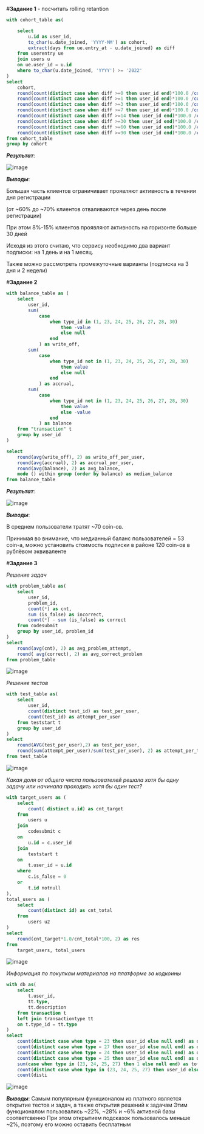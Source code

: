 #**Задание 1** - посчитать rolling retantion
```sql
with cohort_table as(

	select
		u.id as user_id,
		to_char(u.date_joined, 'YYYY-MM') as cohort,
		extract(days from ue.entry_at - u.date_joined) as diff
	from userentry ue
	join users u
	on ue.user_id = u.id
	where to_char(u.date_joined, 'YYYY') >= '2022'	
)
select
	cohort,
  	round(count(distinct case when diff >=0 then user_id end)*100.0 /count(distinct case when diff >=0 then user_id end), 2) as "day0",
  	round(count(distinct case when diff >=1 then user_id end)*100.0 /count(distinct case when diff >=0 then user_id end), 2) as "day1",
  	round(count(distinct case when diff >=3 then user_id end)*100.0 /count(distinct case when diff >=0 then user_id end), 2) as "day3",
  	round(count(distinct case when diff >=7 then user_id end)*100.0 /count(distinct case when diff >=0 then user_id end), 2) as "day7",
  	round(count(distinct case when diff >=14 then user_id end)*100.0 /count(distinct case when diff >=0 then user_id end), 2) as "day14",
  	round(count(distinct case when diff >=30 then user_id end)*100.0 /count(distinct case when diff >=0 then user_id end), 2) as "day30",
  	round(count(distinct case when diff >=60 then user_id end)*100.0 /count(distinct case when diff >=0 then user_id end), 2) as "day60",
  	round(count(distinct case when diff >=90 then user_id end)*100.0 /count(distinct case when diff >=0 then user_id end), 2) as "day90"
from cohort_table
group by cohort
```
***Результат***:

![image](https://github.com/FatPodobed/sf-final-project/assets/101504000/76ca8dbc-dbb9-410a-ac52-ece96c501caa)

***Выводы***: 

Большая часть клиентов ограничивает проявляют активность в течении дня регистрации

(от ~60% до ~70% клиентов отваливаются через день после регистрации)

При этом 8%-15% клиентов проявляют активность на горизонте больше 30 дней

Исходя из этого считаю, что сервису необходимо два вариант подписки: на 1 день и на 1 месяц.

Также можно рассмотреть промежуточные варианты (подписка на 3 дня и 2 недели)

#**Задание 2**
```SQL
with balance_table as (
	select
		user_id, 
		sum(
			case 
				when type_id in (1, 23, 24, 25, 26, 27, 28, 30) 
				    then -value 
				    else null 
				end
			) as write_off,
		sum(
			case 
				when type_id not in (1, 23, 24, 25, 26, 27, 28, 30) 
					then value 
					else null 
				end
			) as accrual,
		sum(
			case 
				when type_id not in (1, 23, 24, 25, 26, 27, 28, 30) 
					then value 
					else -value 
				end
			) as balance
	from "transaction" t 
	group by user_id 
)

select
	round(avg(write_off), 2) as write_off_per_user,
	round(avg(accrual), 2) as accrual_per_user,
	round(avg(balance), 2) as avg_balance,
	mode () within group (order by balance) as median_balance
from balance_table
```
***Результат***:

![image](https://github.com/FatPodobed/sf-final-project/assets/101504000/c97641ac-4707-44eb-9196-c39ab671fced)

***Выводы***: 

В среднем пользователи тратят ~70 coin-ов. 

Принимая во внимание, что медианный баланс пользователей = 53 coin-а, 
можно установить стоимость подписки в районе 120 coin-ов в рублёвом эквиваленте 

#**Задание 3**

*Решение задач*
```SQL
with problem_table as(
	select
		user_id,
		problem_id,
		count(*) as cnt,
		sum (is_false) as incorrect,
		count(*) - sum (is_false) as correct
	from codesubmit
	group by user_id, problem_id
)
select
	round(avg(cnt), 2) as avg_problem_attempt,
	round( avg(correct), 2) as avg_correct_problem
from problem_table 
```
![image](https://github.com/FatPodobed/sf-final-project/assets/101504000/4ee2442b-b8b2-46f0-85dd-a7a65a2091cb)


*Решение тестов*
```SQL
with test_table as(
	select
		user_id,
		count(distinct test_id) as test_per_user,
		count(test_id) as attempt_per_user
	from teststart t
	group by user_id 	
)
select
	round(AVG(test_per_user),2) as test_per_user,
	round(sum(attempt_per_user)/sum(test_per_user), 2) as attempt_per_test
from test_table
```
![image](https://github.com/FatPodobed/sf-final-project/assets/101504000/c2dcaf97-c8f3-41d1-a673-13608338c0ec)

*Какая доля от общего числа пользователей решала хотя бы одну задачу или начинала проходить хотя бы один тест?*
```SQL
with target_users as (
	select 
		count( distinct u.id) as cnt_target 
	from 
		users u
	join 
		codesubmit c
	on 
		u.id = c.user_id
	join 
		teststart t
	on 
		t.user_id = u.id
	where 
		c.is_false = 0
	or 
		t.id notnull 
), 
total_users as (
	select 
		count(distinct id) as cnt_total
	from 
		users u2 
)
select 
	round(cnt_target*1.0/cnt_total*100, 2) as res
from 
	target_users, total_users 
```
![image](https://github.com/FatPodobed/sf-final-project/assets/101504000/41163835-55b1-4057-b624-98876cbac68c)

*Информация по покупкам материалов на платформе за кодкоины*
```SQL
with db as(
	select  
		t.user_id,
		tt.type,
		tt.description 
	from transaction t
	left join transactiontype tt
	on t.type_id = tt.type
) 
select
	count(distinct case when type = 23 then user_id else null end) as open_task_for_coins,
	count(distinct case when type = 27 then user_id else null end) as open_test_for_coins,
	count(distinct case when type = 24 then user_id else null end) as open_help_for_coins,
	count(distinct case when type = 25 then user_id else null end) as open_solution_for_coins,
	sum(case when type in (23, 24, 25, 27) then 1 else null end) as total_thngs_for_coin,
	count(distinct case when type in (23, 24, 25, 27) then user_id else null end) as open_smthng_for_coins,
	count(disti
```
![image](https://github.com/FatPodobed/sf-final-project/assets/101504000/92558dcb-5301-4534-b4df-40b07b3c8983)

***Выводы***: 
Самым популярным функционалом из платного является открытие тестов и задач, а также открытия решений к задачам
Этим функционалом пользовались ~22%, ~28% и ~6% активной базы соответсвенно
При этом открытием подсказок пользовалось меньше ~2%, поэтому его можно оставить бесплатным 

